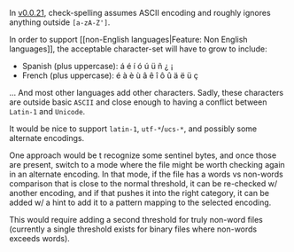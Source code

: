 In [v0.0.21](https://github.com/check-spelling/check-spelling/releases/tag/v0.0.21), check-spelling assumes ASCII encoding and roughly ignores anything outside `[a-zA-Z']`.

In order to support [[non-English languages|Feature: Non English languages]], the acceptable character-set will have to grow to include:
* Spanish (plus uppercase): á é í ó ú ü ñ ¿ ¡
* French (plus uppercase): é à è ù â ê î ô û ä ë ü ç

... And most other languages add other characters. Sadly, these characters are outside basic `ASCII` and close enough to having a conflict between `Latin-1` and `Unicode`.

It would be nice to support `latin-1`, `utf-*`/`ucs-*`, and possibly some alternate encodings.

One approach would be t recognize some sentinel bytes, and once those are present, switch to a mode where the file might be worth checking again in an alternate encoding. In that mode, if the file has a words vs non-words comparison that is close to the normal threshold, it can be re-checked w/ another encoding, and if that pushes it into the right category, it can be added w/ a hint to add it to a pattern mapping to the selected encoding.

This would require adding a second threshold for truly non-word files (currently a single threshold exists for binary files where non-words exceeds words).
